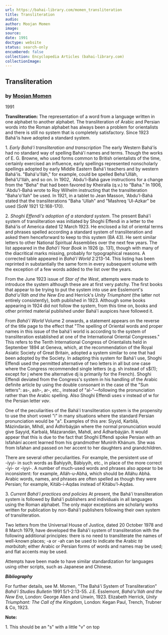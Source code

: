 ```yaml
---
url: https://bahai-library.com/momen_transliteration
title: Transliteration
audio: 
author: Moojan Momen
image: 
source: 
date: 1991
doctype: website
status: search-only
encumbered: false
collection: Encyclopedia Articles (bahai-library.com)
collectionImage: 
---
```



## Transliteration

### by [Moojan Momen](https://bahai-library.com/author/Moojan+Momen)

1991


**Transliteration:** The representation of a word from a language written in one alphabet to another alphabet. The transliteration of Arabic and Persian words into the Roman alphabet has always been a problem for orientalists and there is still no system that is completely satisfactory. Since 1923 Bahá'ís have adopted a standard system.

1\. _Early Bahá'í transliteration and transcription_ The early Western Bahá'ís had no standard way of spelling Bahá'í names and terms. Though the works of E. G. Browne, who used forms common to British orientalists of the time, certainly exercised an influence, early spellings represented nonscholarly spellings adopted by early Middle Eastern Bahá'í teachers and by western Bahá'ís. "Bahá'u'lláh," for example, could be spelled Beha'Ulläh, Behá'U'lláh, and so on. In 1902, \`Abdu'l-Bahá gave instructions for a change from the "Beha" that had been favored by Kheiralla (q.v.) to "Baha." In 1906, \`Abdu'l-Bahá wrote to Roy Wilhelm instructing that the transliteration "Baha'o'llah" be used. In 1921, in a tablet to Jean Masson, 'Abdu'l-Bahá stated that the transliterations "Baha 'Ullah" and "Mashreq 'Ul-Azkar" be used (SoW 1921 12:168-170).

2\. _Shoghi Effendi's adoption of a standard system_. The present Bahá'í system of transliteration was initiated by Shoghi Effendi in a letter to the Bahá'ís of America dated 12 March 1923. He enclosed a list of oriental terms and phrases spelled according a standard system of transliteration and asked them henceforward to keep to this system (BA 43). He sent similar letters to other National Spiritual Assemblies over the next few years. The list appeared in the _Bahá'í Year Book_ in 1926 (p. 131), though with many of the diacritical marks missing, probably for typographical reasons. A corrected table appeared in _Bahá'í World_ 2:213-14. This listing has been reprinted in substantially the same form in every subsequent volume with the exception of a few words added to the list over the years.

From the June 1923 issue of _Star of the West_, attempts were made to introduce the system although these are at first very patchy. The first books that appear to be trying to put the system into use are Esslemont's _Bahá'u'lláh and the New Era_ and Herrick's _Unity Triumphant_ (the latter not entirely consistently), both published in 1923. Although some books appearing in 1924 did not follow the system, from this time on, books and other printed material published under Bahá'í auspices have followed it.

From _Bahá'í World_ Volume 2 onwards, a statement appears on the reverse of the title page to the effect that "The spelling of Oriental words and proper names in this issue of the bahá'í world is according to the system of transliteration established at one of the International Oriental Congresses." This refers to the Tenth International Congress of Orientalists held in September 1894 at Geneva, which, at the recommendation of the Royal Asiatic Society of Great Britain, adopted a system similar to one that had been adopted by the Society. In adapting this system for Bahá'í use, Shoghi Effendi used the permitted alternative of two letters in all but one case where the Congress recommended single letters (e.g. sh instead of s$(1); except for j where the alternative dj is primarily for the French). Shoghi Effendi deviated from the Congress's system in his handling of the Arabic definite article by using the double consonant in the case of the "Sun letters": as-, ash-, ar-, etc., instead of "al-"—following the pronunciation rather than the Arabic spelling. Also Shoghi Effendi uses v instead of w for the Persian letter _vav_.

One of the peculiarities of the Bahá'í transliteration system is the propensity to use the short vowel "i" in many situations where the standard Persian pronunciation would be "a". Examples of this are: Siyyid, Karbilá, Mázindarán, Mihdí, and Ádhirbáyján where the normal pronunciation would give Sayyid, Karbalá, Mázarandán, Mahdí, and Ádharbáyján. It would appear that this is due to the fact that Shoghi Effendi spoke Persian with an Isfahání accent learned from his grandmother Munírih Khánum. She was from Isfahan and passed on her accent to her daughters and grandchildren.

There are several other peculiarities. For example, the persistent use of -íyyi- in such words as Bahíyyih, Bábíyyih, etc., in place of the more correct -íyi- or -iyyi-. A number of much-used words and phrases also appear to be inconsistent: for example, Alláh-u-Abhá, which should be Alláhu Abhá. Arabic words, names, and phrases are often spelled as though they were Persian; for example, Kitáb-i-Aqdas instead of Kitábu'l-Aqdas.

3\. _Current Bahá'í practices and policies_ At present, the Bahá'í transliteration system is followed by Bahá'í publishers and individuals in all languages using the Roman alphabet. The only major exceptions are scholarly works written for publication by non-Bahá'í publishers following their own system of transliteration.

Two letters from the Universal House of Justice, dated 20 October 1978 and 8 March 1979, have developed the Bahá'í system of transliteration with the following additional principles: there is no need to transliterate the names of well-known places; -a or -ah can be used to indicate the Arabic _tá marbútah_; either Arabic or Persian forms of words and names may be used; and flat accents may be used.

Attempts have been made to have similar standardization for languages using other scripts, such as Japanese and Chinese.

  
_**Bibliography**_

For further details, see M. Momen, "The Bahá'í System of Transliteration" _Bahá'í Studies Bulletin_ 1991 5/1-2:13-55. J.E. Esslemont, _Bahá'u'lláh and the New Era_, London: George Allen and Unwin, 1923. Elizabeth Herrick, _Unity Triumphant: The Call of the Kingdom_, London: Kegan Paul, Trench, Trubner & Co, 1923.

**Note:**

1\. This should be an "s" with a little "v" on top
